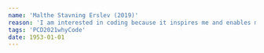```yaml
---
name: 'Malthe Stavning Erslev (2019)'
reason: 'I am interested in coding because it inspires me and enables me to think trough conceptual ideas, notions, concerns etc. I will often start out with a vague idea of a concept that I want to explore, and the practice of coding will ‘take’ me somewhere I did not anticipate. I like to remain open and curious as to what reveals itself as being interesting, troubling or surprising when coding. As such, coding is not only a constructive practice for me (where the goal is working software), but is as much a practice of knowledge development. I mostly explore concepts related to words, language and literature, and my practice often results in a rough sketch or proof-of-concept – hence I refer to my practice as ‘conceptual software design’'
tags: 'PCD2021whyCode'
date: 1953-01-01
---
```

